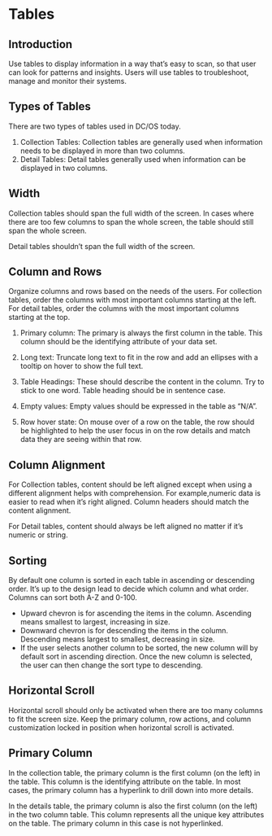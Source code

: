 # Tables

## Introduction

Use tables to display information in a way that’s easy to scan, so that user can look for patterns and insights. Users will use tables to troubleshoot, manage and monitor their systems. 

## Types of Tables

There are two types of tables used in DC/OS today. 

1. Collection Tables: Collection tables are generally used when information needs to be displayed in more than two columns.
2. Detail Tables: Detail tables generally used when information can be displayed in two columns.

## Width

Collection tables should span the full width of the screen. In cases where there are too few columns to span the whole screen, the table should still span the whole screen. 

Detail tables shouldn’t span the full width of the screen.

## Column and Rows

Organize columns and rows based on the needs of the users. For collection tables, order the columns with most important columns starting at the left. For detail tables, order the columns with the most important columns starting at the top. 

1. Primary column: The primary is always the first column in the table. This column should be the identifying attribute of your data set. 

2. Long text: Truncate long text to fit in the row and add an ellipses with a tooltip on hover to show the full text. 

3. Table Headings: These should describe the content in the column. Try to stick to one word. Table heading should be in sentence case. 

4. Empty values: Empty values should be expressed in the table as “N/A”. 

5. Row hover state: On mouse over of a row on the table, the row should be highlighted to help the user focus in on the row details and match data they are seeing within that row. 

## Column Alignment

For Collection tables, content should be left aligned except when using a different alignment helps with comprehension. For example,numeric data is easier to read when it’s right aligned. Column headers should match the content alignment. 

For Detail tables, content should always be left aligned no matter if it’s numeric or string. 

## Sorting

By default one column is sorted in each table in ascending or descending order. It’s up to the design lead to decide which column and what order. Columns can sort both A-Z and 0-100. 

* Upward chevron is for ascending the items in the column. Ascending means smallest to largest, increasing in size.
* Downward chevron is for descending the items in the column. Descending means largest to smallest, decreasing in size.
* If the user selects another column to be sorted, the new column will by default sort in ascending direction. Once the new column is selected, the user can then change the sort type to descending. 

## Horizontal Scroll

Horizontal scroll should only be activated when there are too many columns to fit the screen size. Keep the primary column, row actions, and column customization locked in position when horizontal scroll is activated.

## Primary Column 

In the collection table, the primary column is the first column (on the left) in the table. This column is the identifying attribute on the table. In most cases, the primary column has a hyperlink to drill down into more details. 

In the details table, the primary column is also the first column (on the left) in the two column table. This column represents all the unique key attributes on the table. The primary column in this case is not hyperlinked. 
